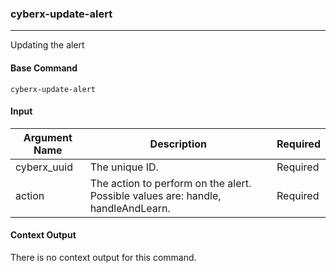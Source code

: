 
### cyberx-update-alert

***
Updating the alert

#### Base Command

`cyberx-update-alert`

#### Input

| **Argument Name** | **Description** | **Required** |
| --- | --- | --- |
| cyberx_uuid | The unique ID. | Required |
| action | The action to perform on the alert. Possible values are: handle, handleAndLearn. | Required |

#### Context Output

There is no context output for this command.

